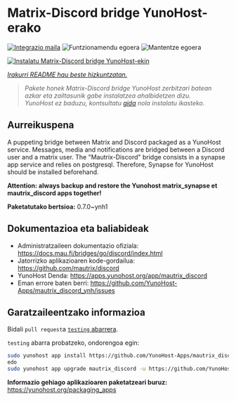 <!--
Ohart ongi: README hau automatikoki sortu da <https://github.com/YunoHost/apps/tree/master/tools/readme_generator>ri esker
EZ editatu eskuz.
-->

# Matrix-Discord bridge YunoHost-erako

[![Integrazio maila](https://dash.yunohost.org/integration/mautrix_discord.svg)](https://ci-apps.yunohost.org/ci/apps/mautrix_discord/) ![Funtzionamendu egoera](https://ci-apps.yunohost.org/ci/badges/mautrix_discord.status.svg) ![Mantentze egoera](https://ci-apps.yunohost.org/ci/badges/mautrix_discord.maintain.svg)

[![Instalatu Matrix-Discord bridge YunoHost-ekin](https://install-app.yunohost.org/install-with-yunohost.svg)](https://install-app.yunohost.org/?app=mautrix_discord)

*[Irakurri README hau beste hizkuntzatan.](./ALL_README.md)*

> *Pakete honek Matrix-Discord bridge YunoHost zerbitzari batean azkar eta zailtasunik gabe instalatzea ahalbidetzen dizu.*  
> *YunoHost ez baduzu, kontsultatu [gida](https://yunohost.org/install) nola instalatu ikasteko.*

## Aurreikuspena

A puppeting bridge between Matrix and Discord packaged as a YunoHost service. Messages, media and notifications are bridged between a Discord user and a matrix user. The "Mautrix-Discord" bridge consists in a synapse app service and relies on postgresql. Therefore, Synapse for YunoHost should be installed beforehand.

**Attention: always backup and restore the Yunohost matrix_synapse et mautrix_discord apps together!**


**Paketatutako bertsioa:** 0.7.0~ynh1
## Dokumentazioa eta baliabideak

- Administratzaileen dokumentazio ofiziala: <https://docs.mau.fi/bridges/go/discord/index.html>
- Jatorrizko aplikazioaren kode-gordailua: <https://github.com/mautrix/discord>
- YunoHost Denda: <https://apps.yunohost.org/app/mautrix_discord>
- Eman errore baten berri: <https://github.com/YunoHost-Apps/mautrix_discord_ynh/issues>

## Garatzaileentzako informazioa

Bidali `pull request`a [`testing` abarrera](https://github.com/YunoHost-Apps/mautrix_discord_ynh/tree/testing).

`testing` abarra probatzeko, ondorengoa egin:

```bash
sudo yunohost app install https://github.com/YunoHost-Apps/mautrix_discord_ynh/tree/testing --debug
edo
sudo yunohost app upgrade mautrix_discord -u https://github.com/YunoHost-Apps/mautrix_discord_ynh/tree/testing --debug
```

**Informazio gehiago aplikazioaren paketatzeari buruz:** <https://yunohost.org/packaging_apps>
